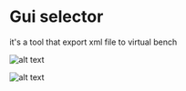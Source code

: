 # Gui selector
it's a tool that export xml file to virtual bench

![alt text](https://i.ibb.co/k0BR9sp/image.png)

![alt text](https://i.ibb.co/p4vVJ7c/image.png)
